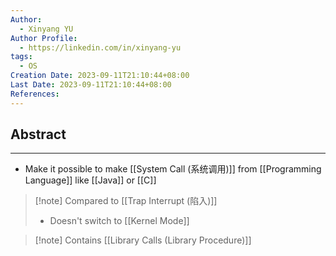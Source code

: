 ```yaml
---
Author:
  - Xinyang YU
Author Profile:
  - https://linkedin.com/in/xinyang-yu
tags:
  - OS
Creation Date: 2023-09-11T21:10:44+08:00
Last Date: 2023-09-11T21:10:44+08:00
References:
---
```

## Abstract
---
- Make it possible to make [[System Call (系统调用)]] from [[Programming Language]] like [[Java]] or [[C]]


>[!note] Compared to [[Trap Interrupt (陷入)]]
>- Doesn't switch to [[Kernel Mode]]

>[!note] Contains [[Library Calls (Library Procedure)]]